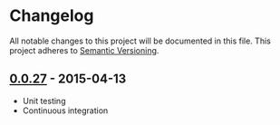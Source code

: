 # Changelog

All notable changes to this project will be documented in this file.
This project adheres to [Semantic Versioning](http://semver.org/).

## [0.0.27] - 2015-04-13
- Unit testing
- Continuous integration

[0.0.27]: https://github.com/patrickarlt/acetate/compare/db93ca4703148fe1a962a8cc3ecca63ba19d08ed...master
